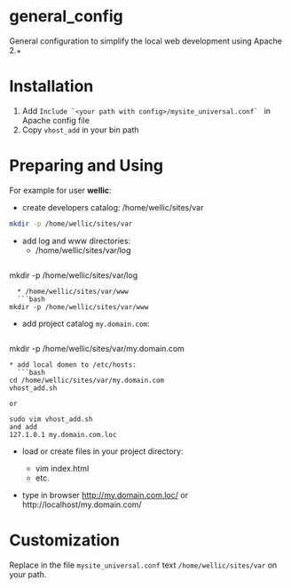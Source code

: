 general_config
==============

General configuration to simplify the local web development using Apache 2.+

Installation
===================
1. Add ```Include `<your path with config>/mysite_universal.conf` ``` in Apache config file
2. Copy `vhost_add` in your bin path 

Preparing and Using
===================

For example for user **wellic**:

* create developers catalog: /home/wellic/sites/var 
 ```bash
mkdir -p /home/wellic/sites/var
```

* add log and www directories:
  * /home/wellic/sites/var/log
  ```bash
mkdir -p /home/wellic/sites/var/log
```
  * /home/wellic/sites/var/www
  ```bash
mkdir -p /home/wellic/sites/var/www
```

* add project catalog `my.domain.com`:
  ```bash
mkdir -p /home/wellic/sites/var/my.domain.com
```
* add local domen to /etc/hosts:
  ```bash
cd /home/wellic/sites/var/my.domain.com
vhost_add.sh

or 

sudo vim vhost_add.sh
and add
127.1.0.1 my.domain.com.loc
```

* load or create files in your project directory:
  * vim index.html
  * etc.

* type in browser http://my.domain.com.loc/ or http://localhost/my.domain.com/

Customization
=============

Replace in the file `mysite_universal.conf` text `/home/wellic/sites/var` on your path.

